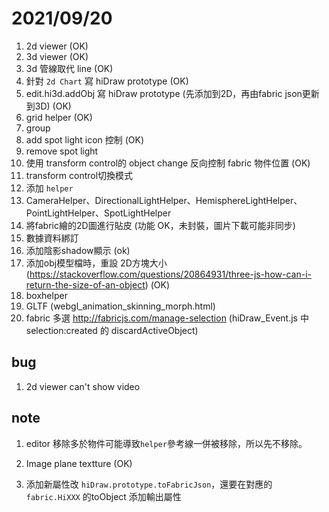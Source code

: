 # 2021/09/20

1. 2d viewer (OK)  
2. 3d viewer (OK)  
3. 3d 管線取代 line (OK)  
4. 針對 `2d Chart` 寫 hiDraw prototype (OK)  
5. edit.hi3d.addObj  寫 hiDraw prototype (先添加到2D，再由fabric json更新到3D) (OK)  
6. grid helper (OK)  
7. group  
8. add spot light icon 控制 (OK)  
9. remove spot light  
10. 使用 transform control的 object change 反向控制 fabric 物件位置  (OK)  
11. transform control切換模式  
12. 添加 `helper`
13. CameraHelper、DirectionalLightHelper、HemisphereLightHelper、PointLightHelper、SpotLightHelper  
14. 將fabric繪的2D圖進行貼皮 (功能 OK，未封裝，圖片下載可能非同步)  
15. 數據資料綁訂  
16. 添加陰影shadow顯示 (ok)  
17. 添加obj模型檔時，重設 2D方塊大小 (https://stackoverflow.com/questions/20864931/three-js-how-can-i-return-the-size-of-an-object)  (OK)  
18. boxhelper
19. GLTF (webgl_animation_skinning_morph.html)
20. fabric 多選 http://fabricjs.com/manage-selection   (hiDraw_Event.js 中 selection:created 的 discardActiveObject)

## bug  

1. 2d viewer can't show video


## note  

1. editor 移除多於物件可能導致`helper`參考線一併被移除，所以先不移除。  

2. Image plane textture (OK)  

3. 添加新屬性改 `hiDraw.prototype.toFabricJson`，還要在對應的 `fabric.HiXXX` 的toObject 添加輸出屬性
